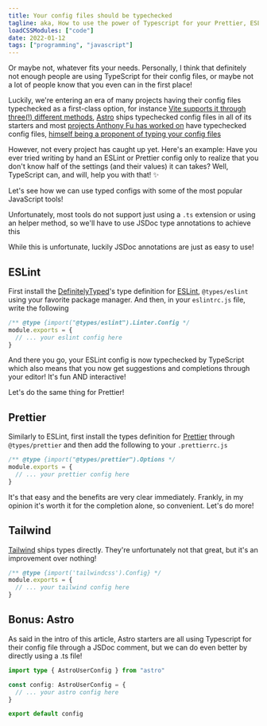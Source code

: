 ```yaml
---
title: Your config files should be typechecked
tagline: aka, How to use the power of Typescript for your Prettier, ESLint and other config files
loadCSSModules: ["code"]
date: 2022-01-12
tags: ["programming", "javascript"]
---
```


Or maybe not, whatever fits your needs. Personally, I think that definitely not enough people are using TypeScript for their config files, or maybe not a lot of people know that you even can in the first place!

Luckily, we're entering an era of many projects having their config files typechecked as a first-class option, for instance [Vite supports it through three(!) different methods](https://vitejs.dev/config/#config-intellisense), [Astro](https://astro.build) ships typechecked config files in all of its starters and most [projects Anthony Fu has worked on](https://antfu.me/projects) have typechecked config files, [himself being a proponent of typing your config files](https://antfu.me/notes#type-your-config)

However, not every project has caught up yet. Here's an example: Have you ever tried writing by hand an ESLint or Prettier config only to realize that you don't know half of the settings (and their values) it can takes? Well, TypeScript can, and will, help you with that! ✨

Let's see how we can use typed configs with some of the most popular JavaScript tools!

<Blocknote title="On .ts config files and helper methods">

Unfortunately, most tools do not support just using a `.ts` extension or using an helper method, so we'll have to use JSDoc type annotations to achieve this

While this is unfortunate, luckily JSDoc annotations are just as easy to use!

</Blocknote>

## ESLint

First install the [DefinitelyTyped](https://github.com/DefinitelyTyped/DefinitelyTyped)'s type definition for [ESLint](https://eslint.org/), `@types/eslint` using your favorite package manager. And then, in your `eslintrc.js` file, write the following

```js
/** @type {import("@types/eslint").Linter.Config */
module.exports = {
  // ... your eslint config here
}
```

And there you go, your ESLint config is now typechecked by TypeScript which also means that you now get suggestions and completions through your editor! It's fun AND interactive!

Let's do the same thing for Prettier!

## Prettier

Similarly to ESLint, first install the types definition for [Prettier](https://prettier.io/) through `@types/prettier` and then add the following to your `.prettierrc.js`

```js
/** @type {import("@types/prettier").Options */
module.exports = {
  // ... your prettier config here
}
```

It's that easy and the benefits are very clear immediately. Frankly, in my opinion it's worth it for the completion alone, so convenient. Let's do more!

## Tailwind

[Tailwind](https://tailwindcss.com/) ships types directly. They're unfortunately not that great, but it's an improvement over nothing!

```js
/** @type {import('tailwindcss').Config} */
module.exports = {
  // ... your tailwind config here
}
```

## Bonus: Astro

As said in the intro of this article, Astro starters are all using Typescript for their config file through a JSDoc comment, but we can do even better by directly using a .ts file!

```ts
import type { AstroUserConfig } from "astro"

const config: AstroUserConfig = {
  // ... your astro config here
}

export default config
```
